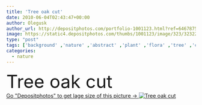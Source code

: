 ```yaml
---
title: 'Tree oak cut'
date: 2010-06-04T02:43:47+00:00
author: Olegusk
author_url: http://depositphotos.com/portfolio-1001123.html?ref=64678756
image: https://static4.depositphotos.com/thumbs/1001123/image/323/3232290/api_thumb_450.jpg?forcejpeg=true
type: "post"
tags: ['background' ,'nature' ,'abstract' ,'plant' ,'flora' ,'tree' ,'cut' ,'trunk' ,'year' ,'breed' ,'age' ,'wood' ,'ring' ,'rough' ,'dry' ,'oak' ,'log' ,'destruction' ,'textures' ,'firm' ,'deciduous' ,'cracks' ,'grade' ,'deformation' ,'naturaleza' ,'Oak Tree' ,'tabiat' ]
categories: 
  - nature
---
```

<div aling="center">
            <font size="60"> Tree oak cut</font>   
</div>
<div>
    <a href='https://depositphotos.com/3232290/stock-photo-tree-oak-cut.html?ref=64678756' target=_blank > Go "Depositphotos" to get lage size of this picture ->
        <img href='https://depositphotos.com/3232290/stock-photo-tree-oak-cut.html?ref=64678756' src='https://static4.depositphotos.com/1001123/323/i/950/depositphotos_3232290-stock-photo-tree-oak-cut.jpg?forcejpeg=true' alt='Tree oak cut' >
    </a>
</div>
